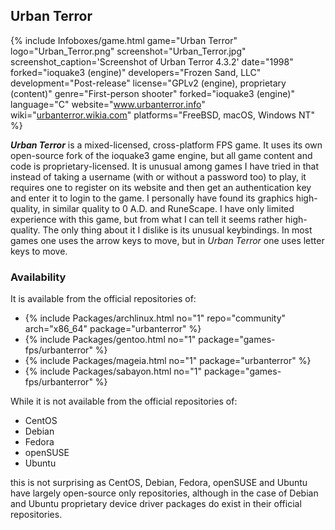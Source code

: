 ## Urban Terror
{% include Infoboxes/game.html game="Urban Terror" logo="Urban_Terror.png" screenshot="Urban_Terror.jpg" screenshot_caption='Screenshot of Urban Terror 4.3.2' date="1998" forked="ioquake3 (engine)" developers="Frozen Sand, LLC" development="Post-release" license="GPLv2 (engine), proprietary (content)" genre="First-person shooter" forked="ioquake3 (engine)" language="C" website="<a href='http://www.urbanterror.info/home/' link='_blank'>www.urbanterror.info</a>" wiki="<a href='http://urbanterror.wikia.com/wiki/Urban_Terror_Wiki' link='_blank'>urbanterror.wikia.com</a>" platforms="FreeBSD, macOS, Windows NT" %}

***Urban Terror*** is a mixed-licensed, cross-platform FPS game. It uses its own open-source fork of the ioquake3 game engine, but all game content and code is proprietary-licensed. It is unusual among games I have tried in that instead of taking a username (with or without a password too) to play, it requires one to register on its website and then get an authentication key and enter it to login to the game. I personally have found its graphics high-quality, in similar quality to 0 A.D. and RuneScape. I have only limited experience with this game, but from what I can tell it seems rather high-quality. The only thing about it I dislike is its unusual keybindings. In most games one uses the arrow keys to move, but in *Urban Terror* one uses letter keys to move.

### Availability
It is available from the official repositories of:

* {% include Packages/archlinux.html no="1" repo="community" arch="x86_64" package="urbanterror" %}
* {% include Packages/gentoo.html no="1" package="games-fps/urbanterror" %}
* {% include Packages/mageia.html no="1" package="urbanterror" %}
* {% include Packages/sabayon.html no="1" package="games-fps/urbanterror" %}

While it is not available from the official repositories of:

* CentOS
* Debian
* Fedora
* openSUSE
* Ubuntu

this is not surprising as CentOS, Debian, Fedora, openSUSE and Ubuntu have largely open-source only repositories, although in the case of Debian and Ubuntu proprietary device driver packages do exist in their official repositories. 
